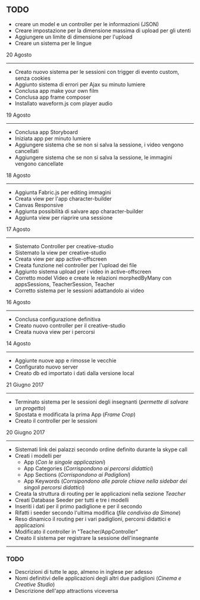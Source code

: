 ## TODO

- creare un model e un controller per le informazioni (JSON)
- Creare impostazione per la dimensione massima di upload per gli utenti
- Aggiungere un limite di dimensione per l'upload
- Creare un sistema per le lingue


20 Agosto
_______

- Creato nuovo sistema per le sessioni con trigger di evento custom, senza cookies
- Aggiunto sistema di errori per Ajax su minuto lumiere
- Conclusa app make your own film
- Conclusa app frame composer
- Installato waveform.js com player audio


19 Agosto
_______

- Conclusa app Storyboard
- Iniziata app per minuto lumiere
- Aggiungere sistema che se non si salva la sessione, i video vengono cancellati
- Aggiungere sistema che se non si salva la sessione, le immagini vengono cancellate


18 Agosto
_______

- Aggiunta Fabric.js per editing immagini
- Creata view per l'app character-builder
- Canvas Responsive
- Aggiunta possibilità di salvare app character-builder
- Aggiunta view per riaprire una sessione


17 Agosto
_______

- Sistemato Controller per creative-studio
- Sistemato la view per creative-studio
- Creata view per app active-offscreen
- Creata funzione nel controller per l'upload dei file
- Aggiunto sistema upload per i video in active-offscreen
- Corretto model Video e create le relazioni morphedByMany con appsSessions, TeacherSession, Teacher
- Corretto sistema per le sessioni adattandolo ai video


16 Agosto
_______

- Conclusa configurazione definitiva
- Creato nuovo controller per il creative-studio
- Creata nuova view per i percorsi



14 Agosto
_______

- Aggiunte nuove app e rimosse le vecchie
- Configurato nuovo server
- Creato db ed importato i dati dalla versione local



21 Giugno 2017
_______

- Terminato sistema per le sessioni degli insegnanti (_permette di salvare un progetto_)
- Spostata e modificata la prima App (_Frame Crop_)
- Creato il controller per le sessioni


20 Giugno 2017
_______


- Sistemati link dei palazzi secondo ordine definito durante la skype call
- Creati i modelli per
  - App (_Con le singole applicazioni_)
  - App Categories (_Corrispondono ai percorsi didattici_)
  - App Sections (_Corrispondono ai Padiglioni_)
  - App Keywords (_Corrsipondono alle parole chiave nella sidebar dei singoli percorsi didattici_)
- Creata la struttura di routing per le applicazioni nella sezione _Teacher_
- Creati Database Seeder per tutti e tre i modelli
- Inseriti i dati per il primo padiglione e per il secondo
- Rifatti i seeder secondo l'ultima modifica (_file condiviso da Simone_)
- Reso dinamico il routing per i vari padiglioni, percorsi didattici e applicazioni
- Modificato il controller in "Teacher/AppController"
- Creato il sistema per registrare la sessione dell'insegnante

_______


### TODO
- Descrizioni di tutte le app, almeno in inglese per adesso
- Nomi definitivi delle applicazioni degli altri due padiglioni (_Cinema e Creative Studio_)
- Descrizione dell'app attractions viceversa

